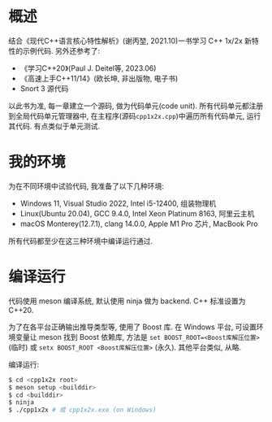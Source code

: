 # 概述

结合《现代C++语言核心特性解析》(谢丙堃, 2021.10)一书学习 C++ 1x/2x 新特性的示例代码. 另外还参考了:

- 《学习C++20》(Paul J. Deitel等, 2023.06)
- 《高速上手C++11/14》(欧长坤, 非出版物, 电子书)
- Snort 3 源代码

以此书为准, 每一章建立一个源码, 做为代码单元(code unit). 所有代码单元都注册到全局代码单元管理器中, 在主程序(源码`cpp1x2x.cpp`)中遍历所有代码单元, 运行其代码. 有点类似于单元测试.

# 我的环境

为在不同环境中试验代码, 我准备了以下几种环境:

- Windows 11, Visual Studio 2022, Intel i5-12400, 组装物理机
- Linux(Ubuntu 20.04), GCC 9.4.0, Intel Xeon Platinum 8163, 阿里云主机
- macOS Monterey(12.7.1), clang 14.0.0, Apple M1 Pro 芯片, MacBook Pro

所有代码都至少在这三种环境中编译运行通过.

# 编译运行

代码使用 meson 编译系统, 默认使用 ninja 做为 backend. C++ 标准设置为 C++20.

为了在各平台正确输出推导类型等, 使用了 Boost 库. 在 Windows 平台, 可设置环境变量让 meson 找到 Boost 依赖库,
方法是 `set BOOST_ROOT=<Boost库解压位置>` (临时) 或 `setx BOOST_ROOT <Boost库解压位置>` (永久). 其他平台类似, 从略.

编译运行:
```bash
$ cd <cpp1x2x root>
$ meson setup <builddir>
$ cd <builddir>
$ ninja
$ ./cpp1x2x # 或 cpp1x2x.exe (on Windows)
```

